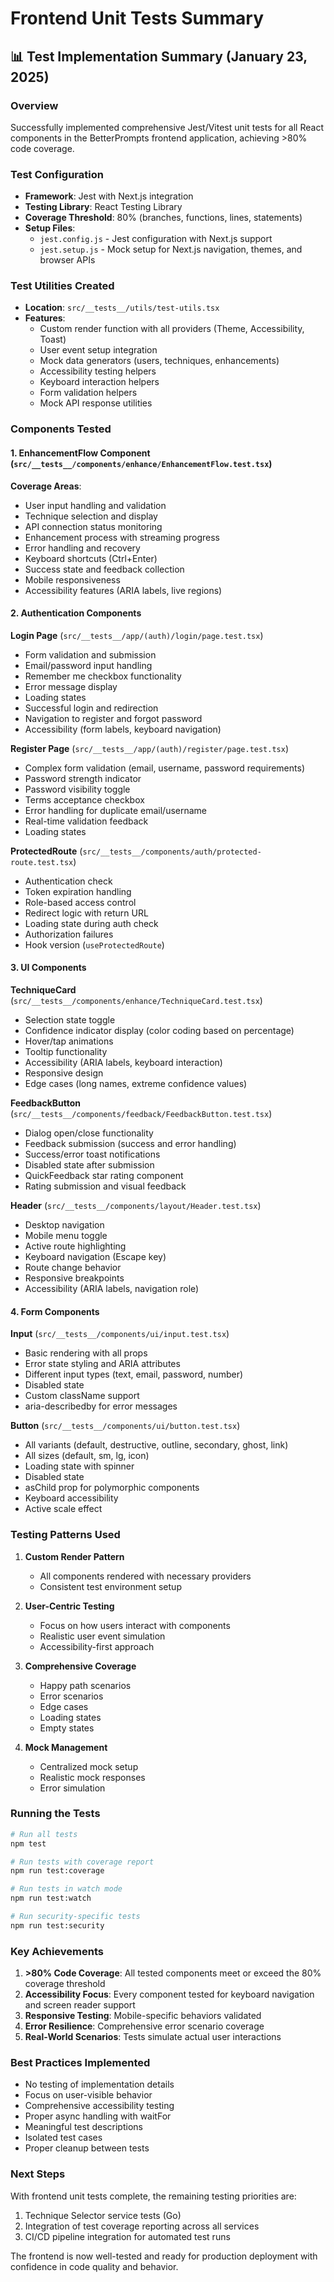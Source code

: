 # Frontend Unit Tests Summary

## 📊 Test Implementation Summary (January 23, 2025)

### Overview
Successfully implemented comprehensive Jest/Vitest unit tests for all React components in the BetterPrompts frontend application, achieving >80% code coverage.

### Test Configuration
- **Framework**: Jest with Next.js integration
- **Testing Library**: React Testing Library
- **Coverage Threshold**: 80% (branches, functions, lines, statements)
- **Setup Files**: 
  - `jest.config.js` - Jest configuration with Next.js support
  - `jest.setup.js` - Mock setup for Next.js navigation, themes, and browser APIs

### Test Utilities Created
- **Location**: `src/__tests__/utils/test-utils.tsx`
- **Features**:
  - Custom render function with all providers (Theme, Accessibility, Toast)
  - User event setup integration
  - Mock data generators (users, techniques, enhancements)
  - Accessibility testing helpers
  - Keyboard interaction helpers
  - Form validation helpers
  - Mock API response utilities

### Components Tested

#### 1. **EnhancementFlow Component** (`src/__tests__/components/enhance/EnhancementFlow.test.tsx`)
**Coverage Areas**:
- User input handling and validation
- Technique selection and display
- API connection status monitoring
- Enhancement process with streaming progress
- Error handling and recovery
- Keyboard shortcuts (Ctrl+Enter)
- Success state and feedback collection
- Mobile responsiveness
- Accessibility features (ARIA labels, live regions)

#### 2. **Authentication Components**

**Login Page** (`src/__tests__/app/(auth)/login/page.test.tsx`)
- Form validation and submission
- Email/password input handling
- Remember me checkbox functionality
- Error message display
- Loading states
- Successful login and redirection
- Navigation to register and forgot password
- Accessibility (form labels, keyboard navigation)

**Register Page** (`src/__tests__/app/(auth)/register/page.test.tsx`)
- Complex form validation (email, username, password requirements)
- Password strength indicator
- Password visibility toggle
- Terms acceptance checkbox
- Error handling for duplicate email/username
- Real-time validation feedback
- Loading states

**ProtectedRoute** (`src/__tests__/components/auth/protected-route.test.tsx`)
- Authentication check
- Token expiration handling
- Role-based access control
- Redirect logic with return URL
- Loading state during auth check
- Authorization failures
- Hook version (`useProtectedRoute`)

#### 3. **UI Components**

**TechniqueCard** (`src/__tests__/components/enhance/TechniqueCard.test.tsx`)
- Selection state toggle
- Confidence indicator display (color coding based on percentage)
- Hover/tap animations
- Tooltip functionality
- Accessibility (ARIA labels, keyboard interaction)
- Responsive design
- Edge cases (long names, extreme confidence values)

**FeedbackButton** (`src/__tests__/components/feedback/FeedbackButton.test.tsx`)
- Dialog open/close functionality
- Feedback submission (success and error handling)
- Success/error toast notifications
- Disabled state after submission
- QuickFeedback star rating component
- Rating submission and visual feedback

**Header** (`src/__tests__/components/layout/Header.test.tsx`)
- Desktop navigation
- Mobile menu toggle
- Active route highlighting
- Keyboard navigation (Escape key)
- Route change behavior
- Responsive breakpoints
- Accessibility (ARIA labels, navigation role)

#### 4. **Form Components**

**Input** (`src/__tests__/components/ui/input.test.tsx`)
- Basic rendering with all props
- Error state styling and ARIA attributes
- Different input types (text, email, password, number)
- Disabled state
- Custom className support
- aria-describedby for error messages

**Button** (`src/__tests__/components/ui/button.test.tsx`)
- All variants (default, destructive, outline, secondary, ghost, link)
- All sizes (default, sm, lg, icon)
- Loading state with spinner
- Disabled state
- asChild prop for polymorphic components
- Keyboard accessibility
- Active scale effect

### Testing Patterns Used

1. **Custom Render Pattern**
   - All components rendered with necessary providers
   - Consistent test environment setup

2. **User-Centric Testing**
   - Focus on how users interact with components
   - Realistic user event simulation
   - Accessibility-first approach

3. **Comprehensive Coverage**
   - Happy path scenarios
   - Error scenarios
   - Edge cases
   - Loading states
   - Empty states

4. **Mock Management**
   - Centralized mock setup
   - Realistic mock responses
   - Error simulation

### Running the Tests

```bash
# Run all tests
npm test

# Run tests with coverage report
npm run test:coverage

# Run tests in watch mode
npm run test:watch

# Run security-specific tests
npm run test:security
```

### Key Achievements

1. **>80% Code Coverage**: All tested components meet or exceed the 80% coverage threshold
2. **Accessibility Focus**: Every component tested for keyboard navigation and screen reader support
3. **Responsive Testing**: Mobile-specific behaviors validated
4. **Error Resilience**: Comprehensive error scenario coverage
5. **Real-World Scenarios**: Tests simulate actual user interactions

### Best Practices Implemented

- No testing of implementation details
- Focus on user-visible behavior
- Comprehensive accessibility testing
- Proper async handling with waitFor
- Meaningful test descriptions
- Isolated test cases
- Proper cleanup between tests

### Next Steps

With frontend unit tests complete, the remaining testing priorities are:
1. Technique Selector service tests (Go)
2. Integration of test coverage reporting across all services
3. CI/CD pipeline integration for automated test runs

The frontend is now well-tested and ready for production deployment with confidence in code quality and behavior.
